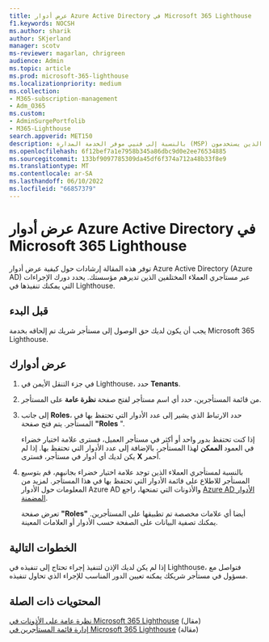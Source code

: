```yaml
---
title: عرض أدوار Azure Active Directory في Microsoft 365 Lighthouse
f1.keywords: NOCSH
ms.author: sharik
author: SKjerland
manager: scotv
ms-reviewer: magarlan, chrigreen
audience: Admin
ms.topic: article
ms.prod: microsoft-365-lighthouse
ms.localizationpriority: medium
ms.collection:
- M365-subscription-management
- Adm_O365
ms.custom:
- AdminSurgePortfolib
- M365-Lighthouse
search.appverid: MET150
description: بالنسبة إلى فنيي موفر الخدمة المدارة (MSP) الذين يستخدمون Microsoft 365 Lighthouse، تعرف على كيفية عرض أدوار Azure Active Directory (Azure AD) عبر مستأجري العملاء المختلفين الذين تديرهم مؤسستك.
ms.openlocfilehash: 6f12bef7a1e7958b345a86dbc9d0e2ee76534885
ms.sourcegitcommit: 133bf9097785309da45df6f374a712a48b33f8e9
ms.translationtype: MT
ms.contentlocale: ar-SA
ms.lasthandoff: 06/10/2022
ms.locfileid: "66857379"
---
```

# <a name="view-your-azure-active-directory-roles-in-microsoft-365-lighthouse"></a>عرض أدوار Azure Active Directory في Microsoft 365 Lighthouse

توفر هذه المقالة إرشادات حول كيفية عرض أدوار Azure Active Directory (Azure AD) عبر مستأجري العملاء المختلفين الذين تديرهم مؤسستك. يحدد دورك الإجراءات التي يمكنك تنفيذها في Lighthouse.

## <a name="before-you-begin"></a>قبل البدء

يجب أن يكون لديك حق الوصول إلى مستأجر شريك تم إلحاقه بخدمة Microsoft 365 Lighthouse.

## <a name="view-your-roles"></a>عرض أدوارك

1. في جزء التنقل الأيمن في Lighthouse، حدد **Tenants**.

2. من قائمة المستأجرين، حدد أي اسم مستأجر لفتح صفحة **نظرة عامة** على المستأجر.

3. إلى جانب **Roles**، حدد الارتباط الذي يشير إلى عدد الأدوار التي تحتفظ بها في المستأجر. يتم فتح صفحة **"Roles** ".

    إذا كنت تحتفظ بدور واحد أو أكثر في مستأجر العميل، فسترى علامة اختيار خضراء في العمود **الممكن** لهذا المستأجر، بالإضافة إلى عدد الأدوار التي تحتفظ بها. إذا لم يكن لديك أي أدوار في مستأجر، فسترى **X** أحمر.
 
4. بالنسبة لمستأجري العملاء الذين توجد علامة اختيار خضراء بجانبهم، قم بتوسيع المستأجر للاطلاع على قائمة الأدوار التي تحتفظ بها في هذا المستأجر. لمزيد من المعلومات حول الأدوار Azure AD والأذونات التي تمنحها، راجع [Azure AD الأدوار المضمنة](/azure/active-directory/roles/permissions-reference).

    تعرض صفحة **"Roles"** أيضا أي علامات مخصصة تم تطبيقها على المستأجرين. يمكنك تصفية البيانات على الصفحة حسب الأدوار أو العلامات المعينة.

## <a name="next-steps"></a>الخطوات التالية

إذا لم يكن لديك الإذن لتنفيذ إجراء تحتاج إلى تنفيذه في Lighthouse، فتواصل مع مسؤول في مستأجر شريكك يمكنه تعيين الدور المناسب للإجراء الذي تحاول تنفيذه.

## <a name="related-content"></a>المحتويات ذات الصلة

[نظرة عامة على الأذونات في Microsoft 365 Lighthouse](m365-lighthouse-overview-of-permissions.md) (مقال)\
[إدارة قائمة المستأجرين في Microsoft 365 Lighthouse](m365-lighthouse-manage-tenant-list.md) (مقالة)
